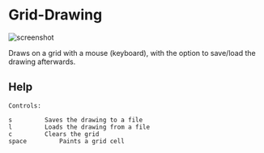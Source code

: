# Grid-Drawing
![screenshot](https://snag.gy/HUJXmk.jpg)

Draws on a grid with a mouse (keyboard), with the option to save/load the drawing afterwards.

## Help
```
Controls:

s         Saves the drawing to a file
l         Loads the drawing from a file
c         Clears the grid
space         Paints a grid cell
```

